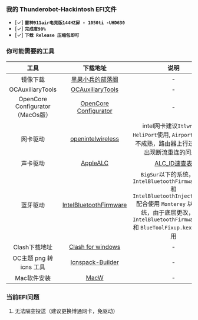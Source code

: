 ### **我的 Thunderobot-Hackintosh EFI文件**
- [✓]  **`雷神911air电竞版144HZ屏 - 1050ti -UHD630`**   
- [✓] **`完成度90%`** 
- [✓] **`下载 Release 压缩包即可`** 


### **你可能需要的工具**
| 工具  | 下载地址 | 说明 |
|:-----------:|:-----------:|:--:|
|   镜像下载  |   [黑果小兵的部落阁](https://blog.daliansky.net/)   | -  |
|   OCAuxiliaryTools  |  [OCAuxiliaryTools](https://github.com/ic005k/OCAuxiliaryTools)    | -   |
|   OpenCore Configurator（MacOs版）  |  [OpenCore Configurator](https://macoshome.com/hackintosh/htools/2100.html#Down)    |  -  |
|  网卡驱动   |   [openintelwireless](https://github.com/OpenIntelWireless/itlwm)   |   intel网卡建议`Itlwn`配合`HeliPort`使用, `AirportItlwm`暂不成熟，路由器上行过大容易出现断流重连的问题。|
|   声卡驱动  |  [AppleALC](https://github.com/acidanthera/AppleALC)    | [ALC_ID速查表](https://www.bilibili.com/read/cv13613833/)   |
|   蓝牙驱动  |  [IntelBluetoothFirmware](https://github.com/OpenIntelWireless/IntelBluetoothFirmware)| `BigSur`以下的系统，建议 `IntelBluetoothFirmware.kext` 和 `IntelBluetoothInjector.kext` 配合使用 `Monterey` 以上的系统，由于底层更改，建议`IntelBluetoothFirmware.kext` 和 `BlueToolFixup.kext` 配合使用 |
|  Clash下载地址   |   [Clash for windows](https://github.com/Fndroid/clash_for_windows_pkg)   |  -  |
|   OC主题 png 转 icns 工具  |    [Icnspack-Builder](https://github.com/chris1111/Icnspack-Builder)  |  -  |
| Mac软件安装 | [MacW](https://www.macw.com/) | - |

### **当前EFI问题**

1. 无法隔空投送（建议更换博通网卡，免驱动）
